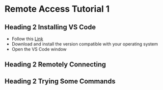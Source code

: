 # Remote Access Tutorial 1

## Heading 2 Installing VS Code
* Follow this [Link](https://code.visualstudio.com/)
* Download and install the version compatible with your operating system
* Open the VS Code window

## Heading 2 Remotely Connecting

## Heading 2 Trying Some Commands
